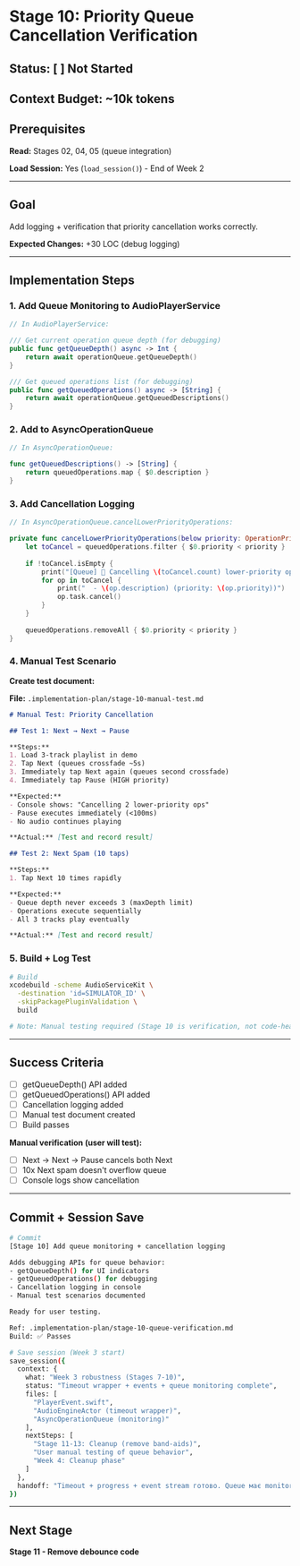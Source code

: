 # Stage 10: Priority Queue Cancellation Verification

## Status: [ ] Not Started

## Context Budget: ~10k tokens

## Prerequisites

**Read:** Stages 02, 04, 05 (queue integration)

**Load Session:** Yes (`load_session()`) - End of Week 2

---

## Goal

Add logging + verification that priority cancellation works correctly.

**Expected Changes:** +30 LOC (debug logging)

---

## Implementation Steps

### 1. Add Queue Monitoring to AudioPlayerService

```swift
// In AudioPlayerService:

/// Get current operation queue depth (for debugging)
public func getQueueDepth() async -> Int {
    return await operationQueue.getQueueDepth()
}

/// Get queued operations list (for debugging)
public func getQueuedOperations() async -> [String] {
    return await operationQueue.getQueuedDescriptions()
}
```

### 2. Add to AsyncOperationQueue

```swift
// In AsyncOperationQueue:

func getQueuedDescriptions() -> [String] {
    return queuedOperations.map { $0.description }
}
```

### 3. Add Cancellation Logging

```swift
// In AsyncOperationQueue.cancelLowerPriorityOperations:

private func cancelLowerPriorityOperations(below priority: OperationPriority) {
    let toCancel = queuedOperations.filter { $0.priority < priority }
    
    if !toCancel.isEmpty {
        print("[Queue] 🚫 Cancelling \(toCancel.count) lower-priority ops:")
        for op in toCancel {
            print("  - \(op.description) (priority: \(op.priority))")
            op.task.cancel()
        }
    }
    
    queuedOperations.removeAll { $0.priority < priority }
}
```

### 4. Manual Test Scenario

**Create test document:**

**File:** `.implementation-plan/stage-10-manual-test.md`

```markdown
# Manual Test: Priority Cancellation

## Test 1: Next → Next → Pause

**Steps:**
1. Load 3-track playlist in demo
2. Tap Next (queues crossfade ~5s)
3. Immediately tap Next again (queues second crossfade)
4. Immediately tap Pause (HIGH priority)

**Expected:**
- Console shows: "Cancelling 2 lower-priority ops"
- Pause executes immediately (<100ms)
- No audio continues playing

**Actual:** [Test and record result]

## Test 2: Next Spam (10 taps)

**Steps:**
1. Tap Next 10 times rapidly

**Expected:**
- Queue depth never exceeds 3 (maxDepth limit)
- Operations execute sequentially
- All 3 tracks play eventually

**Actual:** [Test and record result]
```

### 5. Build + Log Test

```bash
# Build
xcodebuild -scheme AudioServiceKit \
  -destination 'id=SIMULATOR_ID' \
  -skipPackagePluginValidation \
  build

# Note: Manual testing required (Stage 10 is verification, not code-heavy)
```

---

## Success Criteria

- [ ] getQueueDepth() API added
- [ ] getQueuedOperations() API added
- [ ] Cancellation logging added
- [ ] Manual test document created
- [ ] Build passes

**Manual verification (user will test):**
- [ ] Next → Next → Pause cancels both Next
- [ ] 10x Next spam doesn't overflow queue
- [ ] Console logs show cancellation

---

## Commit + Session Save

```bash
# Commit
[Stage 10] Add queue monitoring + cancellation logging

Adds debugging APIs for queue behavior:
- getQueueDepth() for UI indicators
- getQueuedOperations() for debugging
- Cancellation logging in console
- Manual test scenarios documented

Ready for user testing.

Ref: .implementation-plan/stage-10-queue-verification.md
Build: ✅ Passes

# Save session (Week 3 start)
save_session({
  context: {
    what: "Week 3 robustness (Stages 7-10)",
    status: "Timeout wrapper + events + queue monitoring complete",
    files: [
      "PlayerEvent.swift",
      "AudioEngineActor (timeout wrapper)",
      "AsyncOperationQueue (monitoring)"
    ],
    nextSteps: [
      "Stage 11-13: Cleanup (remove band-aids)",
      "User manual testing of queue behavior",
      "Week 4: Cleanup phase"
    ]
  },
  handoff: "Timeout + progress + event stream готово. Queue має monitoring. Наступне - cleanup: видалити debounce, UUID tracking, defensive checks."
})
```

---

## Next Stage

**Stage 11 - Remove debounce code**
